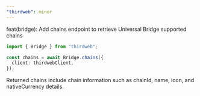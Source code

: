 ```yaml
---
"thirdweb": minor
---
```


feat(bridge): Add chains endpoint to retrieve Universal Bridge supported chains

```typescript
import { Bridge } from "thirdweb";

const chains = await Bridge.chains({
  client: thirdwebClient,
});
```

Returned chains include chain information such as chainId, name, icon, and nativeCurrency details.
